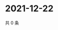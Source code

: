 # 2021-12-22

共 0 条

<!-- BEGIN WEIBO -->
<!-- 最后更新时间 Wed Dec 22 2021 13:15:19 GMT+0800 (China Standard Time) -->

<!-- END WEIBO -->
